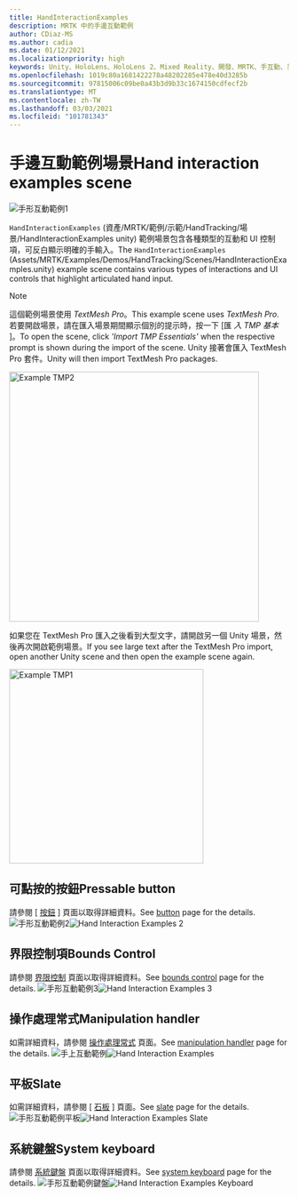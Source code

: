 ```yaml
---
title: HandInteractionExamples
description: MRTK 中的手邊互動範例
author: CDiaz-MS
ms.author: cadia
ms.date: 01/12/2021
ms.localizationpriority: high
keywords: Unity、HoloLens、HoloLens 2、Mixed Reality、開發、MRTK、手互動、界限控制、Pressable 按鈕、
ms.openlocfilehash: 1019c80a1681422278a48202285e478e40d3285b
ms.sourcegitcommit: 97815006c09be0a43b3d9b33c1674150cdfecf2b
ms.translationtype: MT
ms.contentlocale: zh-TW
ms.lasthandoff: 03/03/2021
ms.locfileid: "101781343"
---
```

# <a name="hand-interaction-examples-scene"></a><span data-ttu-id="10401-104">手邊互動範例場景</span><span class="sxs-lookup"><span data-stu-id="10401-104">Hand interaction examples scene</span></span>

![手形互動範例1](../images/MRTK_Examples.png)

<span data-ttu-id="10401-106">`HandInteractionExamples` (資產/MRTK/範例/示範/HandTracking/場景/HandInteractionExamples unity) 範例場景包含各種類型的互動和 UI 控制項，可反白顯示明確的手輸入。</span><span class="sxs-lookup"><span data-stu-id="10401-106">The `HandInteractionExamples` (Assets/MRTK/Examples/Demos/HandTracking/Scenes/HandInteractionExamples.unity) example scene contains various types of interactions and UI controls that highlight articulated hand input.</span></span>

> [!NOTE]
> <span data-ttu-id="10401-107">這個範例場景使用 *TextMesh Pro*。</span><span class="sxs-lookup"><span data-stu-id="10401-107">This example scene uses *TextMesh Pro*.</span></span> <span data-ttu-id="10401-108">若要開啟場景，請在匯入場景期間顯示個別的提示時，按一下 [匯 *入 TMP 基本* ]。</span><span class="sxs-lookup"><span data-stu-id="10401-108">To open the scene, click *'Import TMP Essentials'* when the respective prompt is shown during the import of the scene.</span></span> <span data-ttu-id="10401-109">Unity 接著會匯入 TextMesh Pro 套件。</span><span class="sxs-lookup"><span data-stu-id="10401-109">Unity will then import TextMesh Pro packages.</span></span>

<img src="../images/hand-interaction-examples/MRTK_Examples_TMP2.png" width="450" alt="Example TMP2">

<span data-ttu-id="10401-110">如果您在 TextMesh Pro 匯入之後看到大型文字，請開啟另一個 Unity 場景，然後再次開啟範例場景。</span><span class="sxs-lookup"><span data-stu-id="10401-110">If you see large text after the TextMesh Pro import, open another Unity scene and then open the example scene again.</span></span>

<img src="../images/hand-interaction-examples/MRTK_Examples_TMP1.png" width="350" alt="Example TMP1">

## <a name="pressable-button"></a><span data-ttu-id="10401-111">可點按的按鈕</span><span class="sxs-lookup"><span data-stu-id="10401-111">Pressable button</span></span>

<span data-ttu-id="10401-112">請參閱 [ [按鈕](../ux-building-blocks/button.md) ] 頁面以取得詳細資料。</span><span class="sxs-lookup"><span data-stu-id="10401-112">See [button](../ux-building-blocks/button.md) page for the details.</span></span>
<span data-ttu-id="10401-113">![手形互動範例2](../images/hand-interaction-examples/MRTK_Examples_PressTouch.png)</span><span class="sxs-lookup"><span data-stu-id="10401-113">![Hand Interaction Examples 2](../images/hand-interaction-examples/MRTK_Examples_PressTouch.png)</span></span>

## <a name="bounds-control"></a><span data-ttu-id="10401-114">界限控制項</span><span class="sxs-lookup"><span data-stu-id="10401-114">Bounds Control</span></span>

<span data-ttu-id="10401-115">請參閱 [界限控制](../ux-building-blocks/bounds-control.md) 頁面以取得詳細資料。</span><span class="sxs-lookup"><span data-stu-id="10401-115">See [bounds control](../ux-building-blocks/bounds-control.md) page for the details.</span></span>
<span data-ttu-id="10401-116">![手形互動範例3](../images/hand-interaction-examples/MRTK_Examples_BoundingBox.png)</span><span class="sxs-lookup"><span data-stu-id="10401-116">![Hand Interaction Examples 3](../images/hand-interaction-examples/MRTK_Examples_BoundingBox.png)</span></span>

## <a name="manipulation-handler"></a><span data-ttu-id="10401-117">操作處理常式</span><span class="sxs-lookup"><span data-stu-id="10401-117">Manipulation handler</span></span>

<span data-ttu-id="10401-118">如需詳細資料，請參閱 [操作處理常式](../ux-building-blocks/manipulation-handler.md) 頁面。</span><span class="sxs-lookup"><span data-stu-id="10401-118">See [manipulation handler](../ux-building-blocks/manipulation-handler.md) page for the details.</span></span>
<span data-ttu-id="10401-119">![手上互動範例](../images/hand-interaction-examples/MRTK_Examples_Manipulation.png)</span><span class="sxs-lookup"><span data-stu-id="10401-119">![Hand Interaction Examples](../images/hand-interaction-examples/MRTK_Examples_Manipulation.png)</span></span>

## <a name="slate"></a><span data-ttu-id="10401-120">平板</span><span class="sxs-lookup"><span data-stu-id="10401-120">Slate</span></span>

<span data-ttu-id="10401-121">如需詳細資料，請參閱 [ [石板](../ux-building-blocks/slate.md) ] 頁面。</span><span class="sxs-lookup"><span data-stu-id="10401-121">See [slate](../ux-building-blocks/slate.md) page for the details.</span></span>
<span data-ttu-id="10401-122">![手形互動範例平板](../images/hand-interaction-examples/MRTK_Examples_Slate.png)</span><span class="sxs-lookup"><span data-stu-id="10401-122">![Hand Interaction Examples Slate](../images/hand-interaction-examples/MRTK_Examples_Slate.png)</span></span>

## <a name="system-keyboard"></a><span data-ttu-id="10401-123">系統鍵盤</span><span class="sxs-lookup"><span data-stu-id="10401-123">System keyboard</span></span>

<span data-ttu-id="10401-124">請參閱 [系統鍵盤](../ux-building-blocks/system-keyboard.md) 頁面以取得詳細資料。</span><span class="sxs-lookup"><span data-stu-id="10401-124">See [system keyboard](../ux-building-blocks/system-keyboard.md) page for the details.</span></span>
<span data-ttu-id="10401-125">![手形互動範例鍵盤](../images/hand-interaction-examples/MRTK_Examples_Keyboard.png)</span><span class="sxs-lookup"><span data-stu-id="10401-125">![Hand Interaction Examples Keyboard](../images/hand-interaction-examples/MRTK_Examples_Keyboard.png)</span></span>
